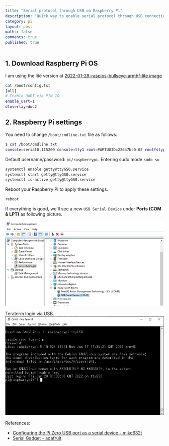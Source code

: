 ```yaml
---
title: "Serial protocol through USB on Raspberry Pi"
description: "Quick way to enable serial protocol through USB connection"
category: pi
layout: post
maths: false
comments: true
published: true
---
```


## 1. Download Raspberry Pi OS
I am using the lite version at [2022-01-28-raspios-bullseye-armhf-lite image](https://downloads.raspberrypi.org/raspios_lite_armhf/images/raspios_lite_armhf-2022-01-28/2022-01-28-raspios-bullseye-armhf-lite.zip)

```bash
cat /boot/config.txt
[all]
# Enable UART via PIN IO
enable_uart=1
dtoverlay=dwc2
```

## 2. Raspberry Pi settings

You need to change `/boot/cmdline.txt` file as follows.

```bash
$ cat /boot/cmdline.txt
console=serial0,115200 console=tty1 root=PARTUUID=22e47bc0-02 rootfstype=ext4 fsck.repair=yes rootwait modules-load=dwc2,g_serial
```

Default username/password: `pi/raspberrypi`. Entering sudo mode `sudo su`

```bash
systemctl enable getty@ttyGS0.service
systemctl start getty@ttyGS0.service
systemctl is-active getty@ttyGS0.service
```
Reboot your Raspberry Pi to apply these settings.

```bash
reboot
```

If everything is good, we'll see a new `USB Serial Device` under **Ports (COM & LPT)** as following picture.

![usb-serial-devices-device-maneger](/images/posts/pi/usb-serial-devices-device-maneger.png)

Teraterm login via USB.
![Teraterm login via USB](/images/posts/pi/Tera-term-login-via-USB.png)

References:
- [Configuring the Pi Zero USB port as a serial device - mike632t](https://mike632t.wordpress.com/2020/03/30/configuring-the-pi-zero-usb-port-as-a-serial-device/)
- [Serial Gadget - adafruit](https://learn.adafruit.com/turning-your-raspberry-pi-zero-into-a-usb-gadget/serial-gadget)